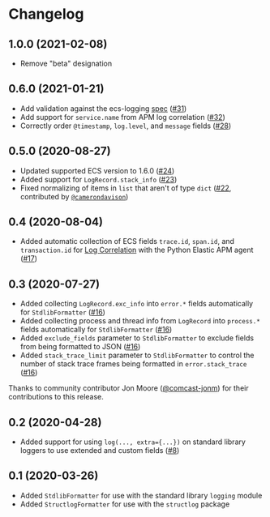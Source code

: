 # Changelog

## 1.0.0 (2021-02-08)

* Remove "beta" designation

## 0.6.0 (2021-01-21)

* Add validation against the ecs-logging [spec](https://github.com/elastic/ecs-logging/blob/master/spec/spec.json) ([#31](https://github.com/elastic/ecs-logging-python/pull/31))
* Add support for `service.name` from APM log correlation ([#32](https://github.com/elastic/ecs-logging-python/pull/32))
* Correctly order `@timestamp`, `log.level`, and `message` fields ([#28](https://github.com/elastic/ecs-logging-python/pull/28))

## 0.5.0 (2020-08-27)

- Updated supported ECS version to 1.6.0 ([#24](https://github.com/elastic/ecs-logging-python/pull/24))
- Added support for `LogRecord.stack_info` ([#23](https://github.com/elastic/ecs-logging-python/pull/23))
- Fixed normalizing of items in `list` that aren't of type
  `dict` ([#22](https://github.com/elastic/ecs-logging-python/pull/22), contributed by [`@camerondavison`](https://github.com/camerondavison))

## 0.4 (2020-08-04)

- Added automatic collection of ECS fields `trace.id`, `span.id`, and `transaction.id` for
  [Log Correlation](https://www.elastic.co/guide/en/apm/agent/python/master/log-correlation.html) with
  the Python Elastic APM agent ([#17](https://github.com/elastic/ecs-logging-python/pull/17))

## 0.3 (2020-07-27)

- Added collecting `LogRecord.exc_info` into `error.*` fields
  automatically for `StdlibFormatter` ([#16](https://github.com/elastic/ecs-logging-python/pull/16))
- Added collecting process and thread info from `LogRecord` into `process.*` fields
  automatically for `StdlibFormatter` ([#16](https://github.com/elastic/ecs-logging-python/pull/16))
- Added `exclude_fields` parameter to `StdlibFormatter` to
  exclude fields from being formatted to JSON ([#16](https://github.com/elastic/ecs-logging-python/pull/16))
- Added `stack_trace_limit` parameter to `StdlibFormatter`
  to control the number of stack trace frames being
  formatted in `error.stack_trace` ([#16](https://github.com/elastic/ecs-logging-python/pull/16))

Thanks to community contributor Jon Moore ([@comcast-jonm](https://github.com/comcast-jonm))
for their contributions to this release.

## 0.2 (2020-04-28)

- Added support for using `log(..., extra={...})` on standard library
  loggers to use extended and custom fields ([#8](https://github.com/elastic/ecs-logging-python/pull/8))

## 0.1 (2020-03-26)

- Added `StdlibFormatter` for use with the standard library `logging` module
- Added `StructlogFormatter` for use with the `structlog` package
